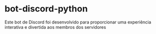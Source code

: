 # bot-discord-python
Este bot de Discord foi desenvolvido para proporcionar uma experiência interativa e divertida aos membros dos servidores
